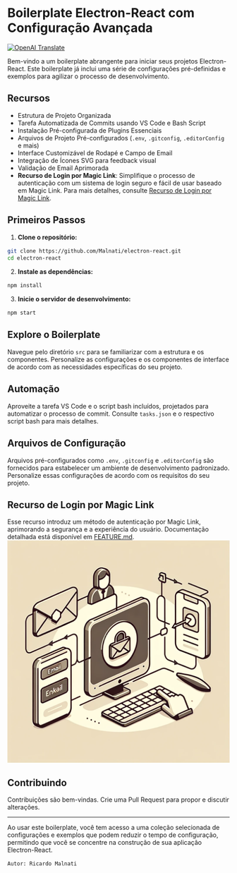 # Boilerplate Electron-React com Configuração Avançada

[![OpenAI Translate](https://github.com/ElectronReactJS/electron-react/actions/workflows/translate.yml/badge.svg?branch=main)](https://github.com/ElectronReactJS/electron-react/actions/workflows/translate.yml)

Bem-vindo a um boilerplate abrangente para iniciar seus projetos Electron-React. Este boilerplate já inclui uma série de configurações pré-definidas e exemplos para agilizar o processo de desenvolvimento.

## Recursos

- Estrutura de Projeto Organizada
- Tarefa Automatizada de Commits usando VS Code e Bash Script
- Instalação Pré-configurada de Plugins Essenciais
- Arquivos de Projeto Pré-configurados (`.env`, `.gitconfig`, `.editorConfig` e mais)
- Interface Customizável de Rodapé e Campo de Email
- Integração de Ícones SVG para feedback visual
- Validação de Email Aprimorada
- **Recurso de Login por Magic Link**: Simplifique o processo de autenticação com um sistema de login seguro e fácil de usar baseado em Magic Link. Para mais detalhes, consulte [Recurso de Login por Magic Link](FEATURE.md).

## Primeiros Passos

1. **Clone o repositório:**

```bash
git clone https://github.com/Malnati/electron-react.git
cd electron-react
```

2. **Instale as dependências:**

```bash
npm install
```

3. **Inicie o servidor de desenvolvimento:**

```bash
npm start
```

## Explore o Boilerplate

Navegue pelo diretório `src` para se familiarizar com a estrutura e os componentes. Personalize as configurações e os componentes de interface de acordo com as necessidades específicas do seu projeto.

## Automação

Aproveite a tarefa VS Code e o script bash incluídos, projetados para automatizar o processo de commit. Consulte `tasks.json` e o respectivo script bash para mais detalhes.

## Arquivos de Configuração

Arquivos pré-configurados como `.env`, `.gitconfig` e `.editorConfig` são fornecidos para estabelecer um ambiente de desenvolvimento padronizado. Personalize essas configurações de acordo com os requisitos do seu projeto.

## Recurso de Login por Magic Link

Esse recurso introduz um método de autenticação por Magic Link, aprimorando a segurança e a experiência do usuário. Documentação detalhada está disponível em [FEATURE.md](FEATURE.md).
![electron-react-magic-link.png](electron-react-magic-link.png)

## Contribuindo

Contribuições são bem-vindas. Crie uma Pull Request para propor e discutir alterações.

---

Ao usar este boilerplate, você tem acesso a uma coleção selecionada de configurações e exemplos que podem reduzir o tempo de configuração, permitindo que você se concentre na construção de sua aplicação Electron-React.

    Autor: Ricardo Malnati
